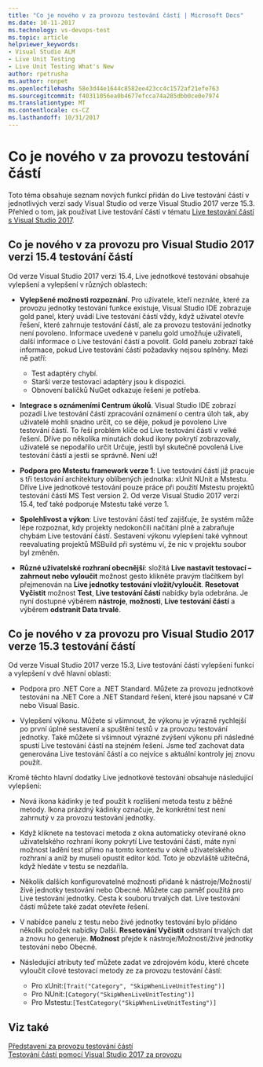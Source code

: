 ```yaml
---
title: "Co je nového v za provozu testování částí | Microsoft Docs"
ms.date: 10-11-2017
ms.technology: vs-devops-test
ms.topic: article
helpviewer_keywords:
- Visual Studio ALM
- Live Unit Testing
- Live Unit Testing What's New
author: rpetrusha
ms.author: ronpet
ms.openlocfilehash: 58e3d44e1644c8582ee423cc4c1572af21efe763
ms.sourcegitcommit: f40311056ea0b4677efcca74a285dbb0ce0e7974
ms.translationtype: MT
ms.contentlocale: cs-CZ
ms.lasthandoff: 10/31/2017
---
```

# <a name="whats-new-in-live-unit-testing"></a>Co je nového v za provozu testování částí

Toto téma obsahuje seznam nových funkcí přidán do Live testování částí v jednotlivých verzí sady Visual Studio od verze Visual Studio 2017 verze 15.3. Přehled o tom, jak používat Live testování částí v tématu [Live testování částí s Visual Studio 2017](live-unit-testing.md).

## <a name="whats-new-in-live-unit-testing-for-visual-studio-2017-version-154"></a>Co je nového v za provozu pro Visual Studio 2017 verzi 15.4 testování částí

Od verze Visual Studio 2017 verzi 15.4, Live jednotkové testování obsahuje vylepšení a vylepšení v různých oblastech:

- **Vylepšené možnosti rozpoznání**. Pro uživatele, kteří neznáte, které za provozu jednotky testování funkce existuje, Visual Studio IDE zobrazuje gold panel, který uvádí Live testování částí vždy, když uživatel otevře řešení, které zahrnuje testování částí, ale za provozu testování jednotky není povoleno. Informace uvedené v panelu gold umožňuje uživateli, další informace o Live testování částí a povolit. Gold panelu zobrazí také informace, pokud Live testování částí požadavky nejsou splněny. Mezi ně patří:

   - Test adaptéry chybí.
   - Starší verze testovací adaptéry jsou k dispozici.
   - Obnovení balíčků NuGet odkazuje řešení je potřeba. 

- **Integrace s oznámeními Centrum úkolů**. Visual Studio IDE zobrazí pozadí Live testování částí zpracování oznámení o centra úloh tak, aby uživatelé mohli snadno určit, co se děje, pokud je povoleno Live testování částí. To řeší problém klíče od Live testování částí v velké řešení. Dříve po několika minutách dokud ikony pokrytí zobrazovaly, uživatelé se nepodařilo určit Určuje, jestli byl skutečně povolená Live testování částí a jestli se správně. Není už!

- **Podpora pro Mstestu framework verze 1**: Live testování částí již pracuje s tři testování architektury oblíbených jednotka: xUnit NUnit a Mstestu. Dříve Live jednotkové testování pouze práce při použití Mstestu projektů testování částí MS Test version 2. Od verze Visual Studio 2017 verzi 15.4, teď také podporuje Mstestu také verze 1. 

- **Spolehlivost a výkon**: Live testování částí teď zajišťuje, že systém může lépe rozpoznat, kdy projekty nedokončili načítání plně a zabraňuje chybám Live testování částí. Sestavení výkonu vylepšení také vyhnout reevaluating projektů MSBuild při systému ví, že nic v projektu soubor byl změněn.  

- **Různé uživatelské rozhraní obecnější**: složitá **Live nastavit testovací – zahrnout nebo vyloučit** možnost gesto klikněte pravým tlačítkem byl přejmenován na **Live jednotky testování vložit/vyloučit**. **Resetovat Vyčistit** možnost **Test**, **Live testování částí** nabídky byla odebrána. Je nyní dostupné výběrem **nástroje**, **možnosti**, **Live testování částí** a výběrem **odstranit Data trvalé**.

## <a name="whats-new-in-live-unit-testing-for-visual-studio-2017-version-153"></a>Co je nového v za provozu pro Visual Studio 2017 verze 15.3 testování částí

Od verze Visual Studio 2017 verze 15.3, Live testování částí vylepšení funkcí a vylepšení v dvě hlavní oblasti:

- Podpora pro .NET Core a .NET Standard. Můžete za provozu jednotkové testování na .NET Core a .NET Standard řešení, které jsou napsané v C# nebo Visual Basic.
 
-  Vylepšení výkonu. Můžete si všimnout, že výkonu je výrazně rychlejší po první úplné sestavení a spuštění testů v za provozu testování jednotky. Také můžete si všimnout výrazné zvýšení výkonu při následné spustí Live testování částí na stejném řešení. Jsme teď zachovat data generována Live testování částí a co nejvíce s aktuální kontroly jej znovu použít. 
 
Kromě těchto hlavní dodatky Live jednotkové testování obsahuje následující vylepšení: 

- Nová ikona kádinky je teď použít k rozlišení metoda testu z běžné metody. Ikona prázdný kádinky označuje, že konkrétní test není zahrnutý v za provozu testování jednotky. 

- Když kliknete na testovací metoda z okna automaticky otevírané okno uživatelského rozhraní ikony pokrytí Live testování částí, máte nyní možnost ladění test přímo na tomto kontextu v okně uživatelského rozhraní a aniž by museli opustit editor kód. Toto je obzvláště užitečná, když hledáte v testu se nezdařila.  

- Několik dalších konfigurovatelné možnosti přidané k nástroje/Možnosti/živé jednotky testování nebo Obecné. Můžete cap paměť použitá pro Live testování jednotky. Cesta k souboru trvalých dat. Live testování částí můžete také zadat otevřete řešení. 

- V nabídce panelu z testu nebo živé jednotky testování bylo přidáno několik položek nabídky Další. **Resetování Vyčistit** odstraní trvalých dat a znovu ho generuje. **Možnost** přejde k nástroje/Možnosti/živé jednotky testování nebo Obecné.
  
- Následující atributy teď můžete zadat ve zdrojovém kódu, které chcete vyloučit cílové testovací metody ze za provozu testování částí:
   - Pro xUnit:`[Trait("Category", "SkipWhenLiveUnitTesting")]`
   - Pro NUnit:`[Category("SkipWhenLiveUnitTesting")]`
   - Pro Mstestu:`[TestCategory("SkipWhenLiveUnitTesting")]`

## <a name="see-also"></a>Viz také
[Představení za provozu testování částí](live-unit-testing-intro.md)   
[Testování částí pomocí Visual Studio 2017 za provozu](live-unit-testing.md)

